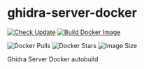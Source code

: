 # ghidra-server-docker

[![Check Update](https://github.com/KagurazakaNyaa/ghidra-server-docker/actions/workflows/update.yml/badge.svg)](https://github.com/KagurazakaNyaa/ghidra-server-docker/actions/workflows/update.yml)
[![Build Docker Image](https://github.com/KagurazakaNyaa/ghidra-server-docker/actions/workflows/docker.yml/badge.svg)](https://github.com/KagurazakaNyaa/ghidra-server-docker/actions/workflows/docker.yml)

![Docker Pulls](https://img.shields.io/docker/pulls/kagurazakanyaa/ghidra-server)
![Docker Stars](https://img.shields.io/docker/stars/kagurazakanyaa/ghidra-server)
![Image Size](https://img.shields.io/docker/image-size/kagurazakanyaa/ghidra-server/latest)

Ghidra Server Docker autobuild

